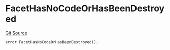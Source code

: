 # FacetHasNoCodeOrHasBeenDestroyed
[Git Source](https://github.com/thrackle-io/aquifi-rules-v1/blob/39d269094241d21cf978e159a9b52cf3c140671a/src/client/token/handler/diamond/HandlerDiamond.sol)


```solidity
error FacetHasNoCodeOrHasBeenDestroyed();
```

